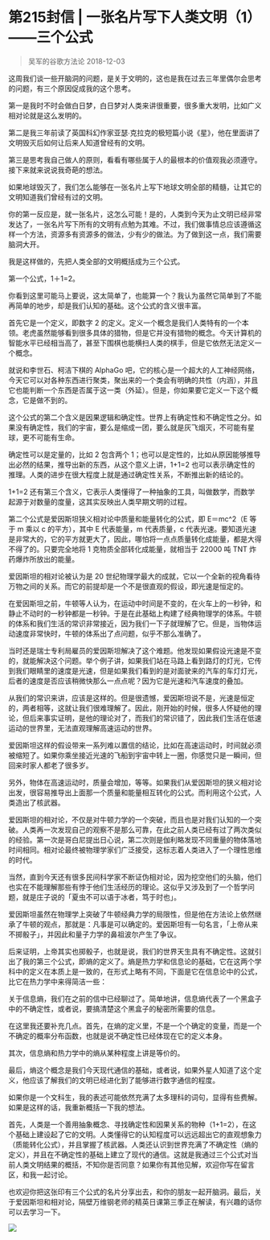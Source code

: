 # 第215封信 | 一张名片写下人类文明（1）——三个公式
> 吴军的谷歌方法论
2018-12-03

这周我们谈一些开脑洞的问题，是关于文明的，这也是我在过去三年里偶尔会思考的问题，有三个原因促成我的这个思考。

第一是我时不时会做白日梦，白日梦对人类来讲很重要，很多重大发明，比如广义相对论就是这么发明的。

第二是我三年前读了英国科幻作家亚瑟∙克拉克的极短篇小说《星》，他在里面讲了文明毁灭后如何让后来人知道曾经有的文明。

第三是思考我自己做人的原则，看看有哪些属于人的最根本的价值观我必须遵守。接下来就来说说我奇葩的想法。

如果地球毁灭了，我们怎么能够在一张名片上写下地球文明全部的精髓，让其它的文明知道我们曾经有过的文明。

你的第一反应是，就一张名片，这怎么可能！是的，人类到今天为止文明已经非常发达了，一张名片写下所有的文明有点勉为其难。不过，我们做事情总应该遵循这样一个方法，资源多有资源多的做法，少有少的做法。为了做到这一点，我们需要脑洞大开。

我是这样做的，先把人类全部的文明概括成为三个公式。

第一个公式，1＋1=2。

你看到这里可能马上要说，这太简单了，也能算一个？我认为虽然它简单到了不能再简单的地步，却是我们认知的基础。这个公式的含义很丰富。

首先它是一个定义，即数字 2 的定义。定义一个概念是我们人类特有的一个本领。老虎虽然能够看到很多具体的猎物，但是它并没有猎物的概念。今天计算机的智能水平已经相当高了，甚至下围棋也能横扫人类的棋手，但是它依然无法定义一个概念。

就说和李世石、柯洁下棋的 AlphaGo 吧，它的核心是一个超大的人工神经网络，今天它可以对各种东西进行聚类，聚出来的一个类会有明确的共性（内涵），并且它也能判断一个东西是否属于这一类（外延）。但是，你如果要它定义一下这个概念，它是做不到的。

这个公式的第二个含义是因果逻辑和确定性。世界上有确定性和不确定性之分。如果没有确定性，我们的宇宙，要么是缩成一团，要么就是灰飞烟灭，不可能有星球，更不可能有生命。

确定性可以是定量的，比如 2 包含两个 1；也可以是定性的，比如从原因能够推导出必然的结果，推导出新的东西，从这个意义上讲，1+1=2 也可以表示确定性的推理。人类的进步在很大程度上就是通过确定性关系，不断推出新的结论的。

1+1=2 还有第三个含义，它表示人类懂得了一种抽象的工具，叫做数学，而数学起源于对数量的度量，这其实反映出人类早期文明的过程。

第二个公式是爱因斯坦狭义相对论中质量和能量转化的公式，即 E＝mc^2（E 等于 m 乘以 c 的平方），其中 E 代表能量，m 代表质量，c 代表光速。要知道光速是非常大的，它的平方就更大了，因此，哪怕将一点点质量转化成能量，都是大得不得了的。只要完全地将 1 克物质全部转化成能量，就相当于 22000 吨 TNT 炸药爆炸所放出的能量。

爱因斯坦的相对论被认为是 20 世纪物理学最大的成就，它以一个全新的视角看待万物之间的关系。而它的前提却是一个不是很直观的假设，即光速是恒定的。

在爱因斯坦之前，牛顿等人认为，在运动中时间是不变的，在火车上的一秒钟，和静止不动时的一秒钟都是一秒钟。于是在此基础上构建了经典物理学的体系。牛顿的体系和我们生活的常识非常接近，因为我们一下子就理解了它。但是，当物体运动速度非常快时，牛顿的体系出了点问题，似乎不那么准确了。

当时还是瑞士专利局雇员的爱因斯坦解决了这个难题。他发现如果假设光速是不变的，就能解决这个问题。举个例子讲，如果我们站在马路上看到路灯的灯光，它传到我们眼睛里的速度是光速，但是如果我们看到的是对面驶来的汽车的车灯灯光，后者的速度是否应该稍微快那么一点点呢？因为它是光速和汽车速度的叠加。

从我们的常识来讲，应该是这样的。但是很遗憾，爱因斯坦说不是，光速是恒定的，两者相等，这就让我们很难理解了。因此，刚开始的时候，很多人怀疑他的理论，但后来事实证明，是他的理论对了，而我们的常识错了，因此我们生活在低速运动的世界里，无法直观理解高速运动的世界。

爱因斯坦这样的假设带来一系列难以置信的结论，比如在高速运动时，时间就必须被缩短了。如果你乘坐接近光速的飞船到宇宙中转上一圈，你感觉只是一瞬间，但回来时家人都老了很多岁。

另外，物体在高速运动时，质量会增加，等等。如果我们从爱因斯坦的狭义相对论出发，很容易推导出上面那一个质量和能量相互转化的公式。而利用这个公式，人类造出了核武器。

爱因斯坦的相对论，不仅是对牛顿力学的一个突破，而且也是对我们认知的一个突破。人类再一次发现自己的观察不是那么可靠，在此之前人类已经有过了两次类似的经验。第一次是哥白尼提出日心说，第二次则是伽利略发现不同重量的物体落地时间相同。相对论最终被物理学家们广泛接受，这标志着人类进入了一个理性思维的时代。

当然，直到今天还有很多民间科学家不断证伪相对论，因为挖空他们的头脑，他们也实在不能理解那些有悖于他们生活经历的理论。这似乎又涉及到了一个哲学问题，就是庄子说的「夏虫不可以语于冰者，笃于时也」。

爱因斯坦虽然在物理学上突破了牛顿经典力学的局限性，但是他在方法论上依然继承了牛顿的观点，那就是：凡事是可以确定的。爱因斯坦有一句名言，「上帝从来不掷骰子」，并因此和量子力学的鼻祖波尔产生了争议。

后来证明，上帝其实也掷骰子，也就是说，我们的世界天生具有不确定性。这就引出了我的第三个公式，即熵的定义了。熵是热力学和信息论的基础，它在这两个学科中的定义在本质上是一致的，在形式上略有不同，下面是它在信息论中的公式，比它在热力学中来得简洁一些：

关于信息熵，我们在之前的信中已经聊过了。简单地讲，信息熵代表了一个黑盒子中的不确定性，或者说，要搞清楚这个黑盒子的秘密所需要的信息。

在这里我还要补充几点。首先，在熵的定义里，不是一个个确定的变量，而是一个不确定的概率分布函数，也就是说不确定性已经体现在它的定义本身。

其次，信息熵和热力学中的熵从某种程度上讲是等价的。

最后，熵这个概念是我们今天现代通信的基础，或者说，如果外星人知道了这个定义，他应该了解我们的文明已经进化到了能够进行数字通信的程度。

如果你是一个文科生，我的表述可能依然充满了太多理科的词句，显得有些费解。如果是这样的话，我重新概括一下我的想法。

首先，人类是一个善用抽象概念、寻找确定性和因果关系的物种（1+1=2），在这个基础上建设起了它的文明。人类懂得它的认知程度可以远远超出它的直观想象力（质能转化公式），并且掌握了核武器。人类还认识到世界充满了不确定性（熵的定义），并且在不确定性的基础上建立了现代的通信。这就是我通过三个公式对当前人类文明结果的概括，不知你是否同意？如果你有其他见解，欢迎你写在留言区，和我一起讨论。

也欢迎你把这张印有三个公式的名片分享出去，和你的朋友一起开脑洞。最后，关于爱因斯坦和相对论，隔壁万维钢老师的精英日课第三季正在解读，有兴趣的话你可以去学习一下。

![](https://raw.githubusercontent.com/dalong0514/selfstudy/master/图片链接/吴军/2019002.jpg)